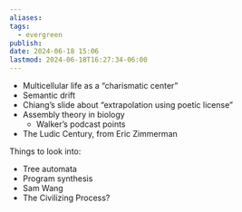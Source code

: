 ```yaml
---
aliases: 
tags:
  - evergreen
publish: 
date: 2024-06-18 15:06
lastmod: 2024-06-18T16:27:34-06:00
---
```

- Multicellular life as a “charismatic center”
- Semantic drift
- Chiang’s slide about “extrapolation using poetic license”
- Assembly theory in biology
	- Walker’s podcast points
- The Ludic Century, from Eric Zimmerman

Things to look into:
- Tree automata
- Program synthesis
- Sam Wang
- The Civilizing Process?